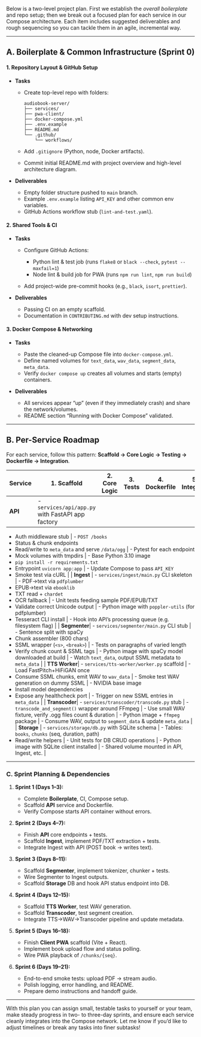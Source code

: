 Below is a two-level project plan. First we establish the *overall boilerplate* and repo setup; then we break out a focused plan for each service in our Compose architecture. Each item includes suggested deliverables and rough sequencing so you can tackle them in an agile, incremental way.

---

## A. Boilerplate & Common Infrastructure (Sprint 0)

#### 1. Repository Layout & GitHub Setup

* **Tasks**

  * Create top-level repo with folders:

    ```
    audiobook-server/
    ├── services/
    ├── pwa-client/
    ├── docker-compose.yml
    ├── .env.example
    ├── README.md
    └── .github/
        └── workflows/
    ```
  * Add `.gitignore` (Python, node, Docker artifacts).
  * Commit initial README.md with project overview and high-level architecture diagram.

* **Deliverables**

  * Empty folder structure pushed to `main` branch.
  * Example `.env.example` listing `API_KEY` and other common env variables.
  * GitHub Actions workflow stub (`lint-and-test.yaml`).

#### 2. Shared Tools & CI

* **Tasks**

  * Configure GitHub Actions:

    * Python lint & test job (runs `flake8` or `black --check`, `pytest --maxfail=1`)
    * Node lint & build job for PWA (runs `npm run lint`, `npm run build`)
  * Add project-wide pre-commit hooks (e.g., `black`, `isort`, `prettier`).

* **Deliverables**

  * Passing CI on an empty scaffold.
  * Documentation in `CONTRIBUTING.md` with dev setup instructions.

#### 3. Docker Compose & Networking

* **Tasks**

  * Paste the cleaned-up Compose file into `docker-compose.yml`.
  * Define named volumes for `text_data`, `wav_data`, `segment_data`, `meta_data`.
  * Verify `docker compose up` creates all volumes and starts (empty) containers.

* **Deliverables**

  * All services appear “up” (even if they immediately crash) and share the network/volumes.
  * README section “Running with Docker Compose” validated.

---

## B. Per-Service Roadmap

For each service, follow this pattern: **Scaffold → Core Logic → Testing → Dockerfile → Integration**.

| Service | 1. Scaffold                                      | 2. Core Logic | 3. Tests | 4. Dockerfile | 5. Integrate |
| ------- | ------------------------------------------------ | ------------- | -------- | ------------- | ------------ |
| **API** | - `services/api/app.py` with FastAPI app factory |               |          |               |              |

* Auth middleware stub | - `POST /books`
* Status & chunk endpoints
* Read/write to `meta_data` and serve `/data/ogg` | - Pytest for each endpoint
* Mock volumes with tmpdirs | - Base Python 3.10 image
* `pip install -r requirements.txt`
* Entrypoint `uvicorn app:app` | - Update Compose to pass `API_KEY`
* Smoke test via cURL |
  \| **Ingest**   | - `services/ingest/main.py` CLI skeleton | - PDF→text via `pdfplumber`
* EPUB→text via `ebooklib`
* TXT read + `chardet`
* OCR fallback | - Unit tests feeding sample PDF/EPUB/TXT
* Validate correct Unicode output | - Python image with `poppler-utils` (for pdfplumber)
* Tesseract CLI install | - Hook into API’s processing queue (e.g. filesystem flag) |
  \| **Segmenter**| - `services/segmenter/main.py` CLI stub | - Sentence split with spaCy
* Chunk assembler (800 chars)
* SSML wrapper (`<s>`, `<break>`) | - Tests on paragraphs of varied length
* Verify chunk count & SSML tags | - Python image with spaCy model downloaded at build | - Watch `text_data`, output SSML metadata to `meta_data` |
  \| **TTS Worker**| - `services/tts-worker/worker.py` scaffold | - Load FastPitch+HiFiGAN once
* Consume SSML chunks, emit WAV to `wav_data` | - Smoke test WAV generation on dummy SSML | - NVIDIA base image
* Install model dependencies
* Expose any healthcheck port | - Trigger on new SSML entries in `meta_data` |
  \| **Transcoder**| - `services/transcoder/transcode.py` stub | - `transcode_and_segment()` wrapper around FFmpeg | - Use small WAV fixture, verify .ogg files count & duration | - Python image + `ffmpeg` package | - Consume WAV, output to `segment_data` & update `meta_data` |
  \| **Storage**  | - `services/storage/db.py` with SQLite schema | - Tables: `books`, `chunks` (seq, duration, path)
* Read/write helpers | - Unit tests for DB CRUD operations | - Python image with SQLite client installed | - Shared volume mounted in API, Ingest, etc. |

---

### C. Sprint Planning & Dependencies

1. **Sprint 1 (Days 1–3):**

   * Complete **Boilerplate**, CI, Compose setup.
   * Scaffold **API** service and Dockerfile.
   * Verify Compose starts API container without errors.

2. **Sprint 2 (Days 4–7):**

   * Finish **API** core endpoints + tests.
   * Scaffold **Ingest**, implement PDF/TXT extraction + tests.
   * Integrate Ingest with API (POST book → writes text).

3. **Sprint 3 (Days 8–11):**

   * Scaffold **Segmenter**, implement tokenizer, chunker + tests.
   * Wire Segmenter to Ingest outputs.
   * Scaffold **Storage** DB and hook API status endpoint into DB.

4. **Sprint 4 (Days 12–15):**

   * Scaffold **TTS Worker**, test WAV generation.
   * Scaffold **Transcoder**, test segment creation.
   * Integrate TTS→WAV→Transcoder pipeline and update metadata.

5. **Sprint 5 (Days 16–18):**

   * Finish **Client PWA** scaffold (Vite + React).
   * Implement book upload flow and status polling.
   * Wire PWA playback of `/chunks/{seq}`.

6. **Sprint 6 (Days 19–21):**

   * End-to-end smoke tests: upload PDF → stream audio.
   * Polish logging, error handling, and README.
   * Prepare demo instructions and handoff guide.

---

With this plan you can assign small, testable tasks to yourself or your team, make steady progress in two- to three-day sprints, and ensure each service cleanly integrates into the Compose network. Let me know if you’d like to adjust timelines or break any tasks into finer subtasks!
